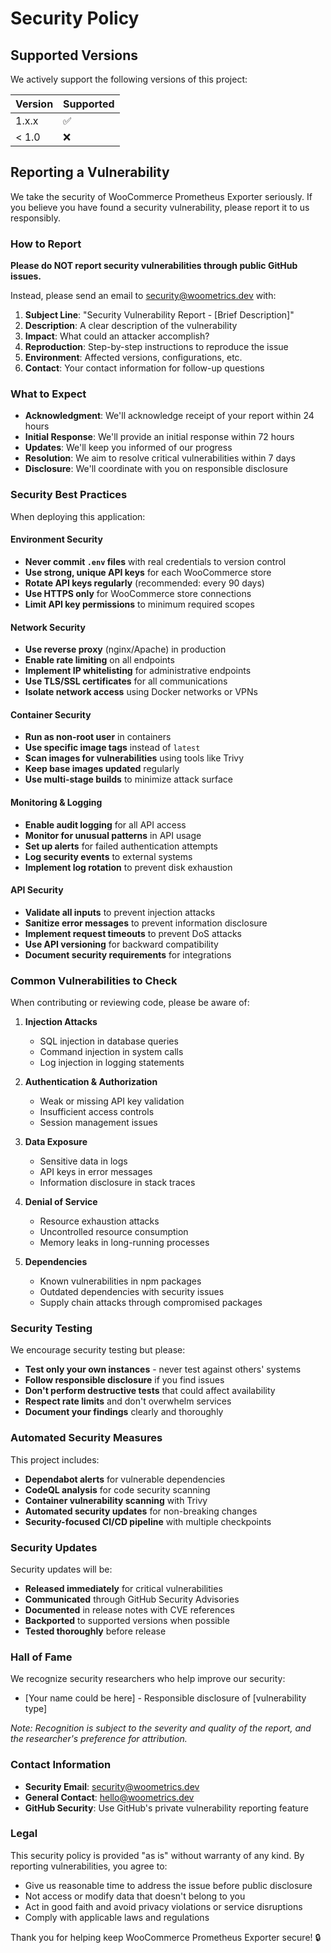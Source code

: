 # Security Policy

## Supported Versions

We actively support the following versions of this project:

| Version | Supported          |
| ------- | ------------------ |
| 1.x.x   | :white_check_mark: |
| < 1.0   | :x:                |

## Reporting a Vulnerability

We take the security of WooCommerce Prometheus Exporter seriously. If you believe you have found a security vulnerability, please report it to us responsibly.

### How to Report

**Please do NOT report security vulnerabilities through public GitHub issues.**

Instead, please send an email to security@woometrics.dev with:

1. **Subject Line**: "Security Vulnerability Report - [Brief Description]"
2. **Description**: A clear description of the vulnerability
3. **Impact**: What could an attacker accomplish?
4. **Reproduction**: Step-by-step instructions to reproduce the issue
5. **Environment**: Affected versions, configurations, etc.
6. **Contact**: Your contact information for follow-up questions

### What to Expect

- **Acknowledgment**: We'll acknowledge receipt of your report within 24 hours
- **Initial Response**: We'll provide an initial response within 72 hours
- **Updates**: We'll keep you informed of our progress
- **Resolution**: We aim to resolve critical vulnerabilities within 7 days
- **Disclosure**: We'll coordinate with you on responsible disclosure

### Security Best Practices

When deploying this application:

#### Environment Security
- **Never commit `.env` files** with real credentials to version control
- **Use strong, unique API keys** for each WooCommerce store
- **Rotate API keys regularly** (recommended: every 90 days)
- **Use HTTPS only** for WooCommerce store connections
- **Limit API key permissions** to minimum required scopes

#### Network Security
- **Use reverse proxy** (nginx/Apache) in production
- **Enable rate limiting** on all endpoints
- **Implement IP whitelisting** for administrative endpoints
- **Use TLS/SSL certificates** for all communications
- **Isolate network access** using Docker networks or VPNs

#### Container Security
- **Run as non-root user** in containers
- **Use specific image tags** instead of `latest`
- **Scan images for vulnerabilities** using tools like Trivy
- **Keep base images updated** regularly
- **Use multi-stage builds** to minimize attack surface

#### Monitoring & Logging
- **Enable audit logging** for all API access
- **Monitor for unusual patterns** in API usage
- **Set up alerts** for failed authentication attempts
- **Log security events** to external systems
- **Implement log rotation** to prevent disk exhaustion

#### API Security
- **Validate all inputs** to prevent injection attacks
- **Sanitize error messages** to prevent information disclosure
- **Implement request timeouts** to prevent DoS attacks
- **Use API versioning** for backward compatibility
- **Document security requirements** for integrations

### Common Vulnerabilities to Check

When contributing or reviewing code, please be aware of:

1. **Injection Attacks**
   - SQL injection in database queries
   - Command injection in system calls
   - Log injection in logging statements

2. **Authentication & Authorization**
   - Weak or missing API key validation
   - Insufficient access controls
   - Session management issues

3. **Data Exposure**
   - Sensitive data in logs
   - API keys in error messages
   - Information disclosure in stack traces

4. **Denial of Service**
   - Resource exhaustion attacks
   - Uncontrolled resource consumption
   - Memory leaks in long-running processes

5. **Dependencies**
   - Known vulnerabilities in npm packages
   - Outdated dependencies with security issues
   - Supply chain attacks through compromised packages

### Security Testing

We encourage security testing but please:

- **Test only your own instances** - never test against others' systems
- **Follow responsible disclosure** if you find issues
- **Don't perform destructive tests** that could affect availability
- **Respect rate limits** and don't overwhelm services
- **Document your findings** clearly and thoroughly

### Automated Security Measures

This project includes:

- **Dependabot alerts** for vulnerable dependencies
- **CodeQL analysis** for code security scanning
- **Container vulnerability scanning** with Trivy
- **Automated security updates** for non-breaking changes
- **Security-focused CI/CD pipeline** with multiple checkpoints

### Security Updates

Security updates will be:

- **Released immediately** for critical vulnerabilities
- **Communicated** through GitHub Security Advisories
- **Documented** in release notes with CVE references
- **Backported** to supported versions when possible
- **Tested thoroughly** before release

### Hall of Fame

We recognize security researchers who help improve our security:

- [Your name could be here] - Responsible disclosure of [vulnerability type]

*Note: Recognition is subject to the severity and quality of the report, and the researcher's preference for attribution.*

### Contact Information

- **Security Email**: security@woometrics.dev
- **General Contact**: hello@woometrics.dev
- **GitHub Security**: Use GitHub's private vulnerability reporting feature

### Legal

This security policy is provided "as is" without warranty of any kind. By reporting vulnerabilities, you agree to:

- Give us reasonable time to address the issue before public disclosure
- Not access or modify data that doesn't belong to you
- Act in good faith and avoid privacy violations or service disruptions
- Comply with applicable laws and regulations

Thank you for helping keep WooCommerce Prometheus Exporter secure! 🔒